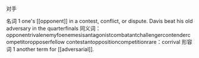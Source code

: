 对手

名词
1
one's [[opponent]] in a contest, conflict, or dispute.
Davis beat his old adversary in the quarterfinals
同义词：
opponentrivalenemyfoenemesisantagonistcombatantchallengercontendercompetitoropposerfellow contestantoppositioncompetitionrare：corrival
形容词
1
another term for [[adversarial]].
